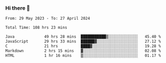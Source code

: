 ### Hi there 👋

<!--START_SECTION:waka-->

```txt
From: 29 May 2023 - To: 27 April 2024

Total Time: 108 hrs 23 mins

Java             49 hrs 28 mins  ███████████▒░░░░░░░░░░░░░   45.40 %
JavaScript       29 hrs 33 mins  ██████▓░░░░░░░░░░░░░░░░░░   27.12 %
C                21 hrs          ████▓░░░░░░░░░░░░░░░░░░░░   19.28 %
Markdown         2 hrs 15 mins   ▓░░░░░░░░░░░░░░░░░░░░░░░░   02.08 %
HTML             1 hr 16 mins    ▒░░░░░░░░░░░░░░░░░░░░░░░░   01.17 %
```

<!--END_SECTION:waka-->
<!--
**the-beef-calculator/the-beef-calculator** is a ✨ _special_ ✨ repository because its `README.md` (this file) appears on your GitHub profile.

Here are some ideas to get you started:

- 🔭 I’m currently working on ...
- 🌱 I’m currently learning ...
- 👯 I’m looking to collaborate on ...
- 🤔 I’m looking for help with ...
- 💬 Ask me about ...
- 📫 How to reach me: ...
- 😄 Pronouns: ...
- ⚡ Fun fact: ...
-->

